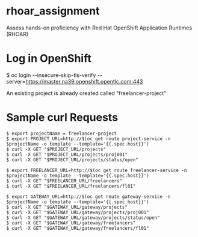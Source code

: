 # rhoar_assignment
Assess hands-on proficiency with Red Hat OpenShift Application Runtimes (RHOAR)

# Log in OpenShift
$ oc login --insecure-skip-tls-verify --server=https://master.na39.openshift.opentlc.com:443

An existing project is already created called "freelancer-project"

# Sample curl Requests
```
$ export projectName = freelancer-project
$ export PROJECT_URL=http://$(oc get route project-service -n $projectName -o template --template='{{.spec.host}}')
$ curl -X GET "$PROJECT_URL/projects"
$ curl -X GET "$PROJECT_URL/projects/proj001"
$ curl -X GET "$PROJECT_URL/projects/status/open"

$ export FREELANCER_URL=http://$(oc get route freelancer-service -n $projectName -o template --template='{{.spec.host}}')
$ curl -X GET "$FREELANCER_URL/freelancers"
$ curl -X GET "$FREELANCER_URL/freelancers/fl01"

$ export GATEWAY_URL=http://$(oc get route gateway-service -n $projectName -o template --template='{{.spec.host}}')
$ curl -X GET "$GATEWAY_URL/gateway/projects"
$ curl -X GET "$GATEWAY_URL/gateway/projects/proj001"
$ curl -X GET "$GATEWAY_URL/gateway/projects/status/open"
$ curl -X GET "$GATEWAY_URL/gateway/freelancers"
$ curl -X GET "$GATEWAY_URL/gateway/freelancers/fl01"
```
